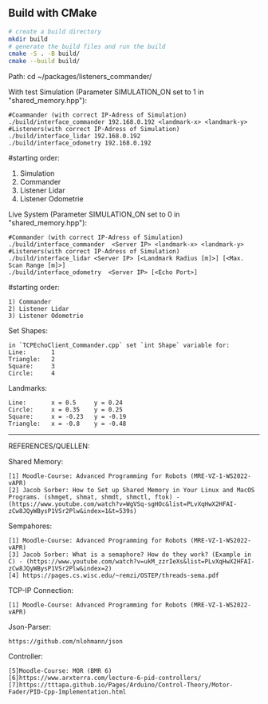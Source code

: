 ## Build with CMake

```bash
# create a build directory
mkdir build
# generate the build files and run the build
cmake -S . -B build/
cmake --build build/
```
Path: cd ~/packages/listeners_commander/

With test Simulation (Parameter SIMULATION_ON set to 1 in "shared_memory.hpp"):

```
#Coammander (with correct IP-Adress of Simulation)
./build/interface_commander 192.168.0.192 <landmark-x> <landmark-y>
#Listeners(with correct IP-Adress of Simulation)
./build/interface_lidar 192.168.0.192 
./build/interface_odometry 192.168.0.192 
```
#starting order:
1) Simulation
2) Commander
3) Listener Lidar
4) Listener Odometrie


Live System (Parameter SIMULATION_ON set to 0 in "shared_memory.hpp"):

```
#Commander (with correct IP-Adress of Simulation)
./build/interface_commander  <Server IP> <landmark-x> <landmark-y>
#Listeners(with correct IP-Adress of Simulation)
./build/interface_lidar <Server IP> [<Landmark Radius [m]>] [<Max. Scan Range [m]>]
./build/interface_odometry  <Server IP> [<Echo Port>]
```
#starting order:
```
1) Commander
2) Listener Lidar
3) Listener Odometrie
```

Set Shapes:
```
in `TCPEchoClient_Commander.cpp` set `int Shape` variable for:
Line:       1
Triangle:   2
Square:     3
Circle:     4
```

Landmarks:
```
Line:       x = 0.5     y = 0.24
Circle:     x = 0.35    y = 0.25
Square:     x = -0.23   y = -0.19
Triangle:   x = -0.8    y = -0.48
```
___________________________________________________________________________________________________________________________



REFERENCES/QUELLEN:

Shared Memory:
```
[1] Moodle-Course: Advanced Programming for Robots (MRE-VZ-1-WS2022-vAPR)
[2] Jacob Sorber: How to Set up Shared Memory in Your Linux and MacOS Programs. (shmget, shmat, shmdt, shmctl, ftok) - (https://www.youtube.com/watch?v=WgVSq-sgHOc&list=PLvXqHwX2HFAI-zCw8JQyWBysP1VSr2Plw&index=1&t=539s)
```

Sempahores:
```
[1] Moodle-Course: Advanced Programming for Robots (MRE-VZ-1-WS2022-vAPR)
[3] Jacob Sorber: What is a semaphore? How do they work? (Example in C) - (https://www.youtube.com/watch?v=ukM_zzrIeXs&list=PLvXqHwX2HFAI-zCw8JQyWBysP1VSr2Plw&index=2)
[4] https://pages.cs.wisc.edu/~remzi/OSTEP/threads-sema.pdf
```

TCP-IP Connection:
```
[1] Moodle-Course: Advanced Programming for Robots (MRE-VZ-1-WS2022-vAPR)
```

Json-Parser:
```
https://github.com/nlohmann/json
```

Controller:
```
[5]Moodle-Course: MOR (BMR 6)
[6]https://www.arxterra.com/lecture-6-pid-controllers/
[7]https://tttapa.github.io/Pages/Arduino/Control-Theory/Motor-Fader/PID-Cpp-Implementation.html
```

